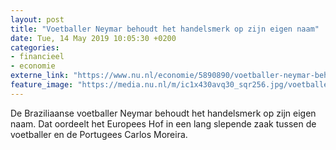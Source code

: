 ```yaml
---
layout: post
title: "Voetballer Neymar behoudt het handelsmerk op zijn eigen naam"
date: Tue, 14 May 2019 10:05:30 +0200
categories: 
- financieel 
- economie 
externe_link: "https://www.nu.nl/economie/5890890/voetballer-neymar-behoudt-het-handelsmerk-op-zijn-eigen-naam.html"
feature_image: "https://media.nu.nl/m/ic1x430avq30_sqr256.jpg/voetballer-neymar-behoudt-het-handelsmerk-op-zijn-eigen-naam.jpg"
---
```


De Braziliaanse voetballer Neymar behoudt het handelsmerk op zijn eigen naam. Dat oordeelt het Europees Hof in een lang slepende zaak tussen de voetballer en de Portugees Carlos Moreira.
